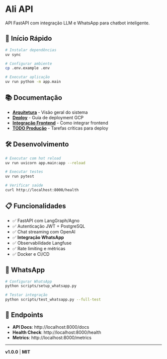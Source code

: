 # Ali API

API FastAPI com integração LLM e WhatsApp para chatbot inteligente.

## 🚀 Início Rápido

```bash
# Instalar dependências
uv sync

# Configurar ambiente
cp .env.example .env

# Executar aplicação
uv run python -m app.main
```

## 📚 Documentação

- **[Arquitetura](./docs/ARCHITECTURE.md)** - Visão geral do sistema
- **[Deploy](./docs/DEPLOY.md)** - Guia de deployment GCP
- **[Integração Frontend](./docs/FRONTEND_INTEGRATION.md)** - Como integrar frontend
- **[TODO Produção](./docs/PRODUCTION_TODO.md)** - Tarefas críticas para deploy

## 🛠️ Desenvolvimento

```bash
# Executar com hot reload
uv run uvicorn app.main:app --reload

# Executar testes
uv run pytest

# Verificar saúde
curl http://localhost:8000/health
```

## 📋 Funcionalidades

- ✅ FastAPI com LangGraph/Agno
- ✅ Autenticação JWT + PostgreSQL
- ✅ Chat streaming com OpenAI
- ✅ **Integração WhatsApp**
- ✅ Observabilidade Langfuse
- ✅ Rate limiting e métricas
- ✅ Docker e CI/CD

## 📱 WhatsApp

```bash
# Configurar WhatsApp
python scripts/setup_whatsapp.py

# Testar integração
python scripts/test_whatsapp.py --full-test
```

## 🔗 Endpoints

- **API Docs**: http://localhost:8000/docs
- **Health Check**: http://localhost:8000/health
- **Metrics**: http://localhost:8000/metrics

---

**v1.0.0** | **MIT**